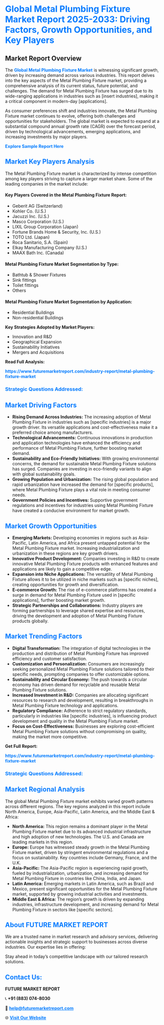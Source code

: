 <h1 style="color: #007BFF;">Global Metal Plumbing Fixture Market Report 2025-2033: Driving Factors, Growth Opportunities, and Key Players</h1>

<section id="overview">
<h2>Market Report Overview</h2>
<p>The <a href="https://www.futuremarketreport.com/industry-report/metal-plumbing-fixture-market" style="color: #007BFF; text-decoration: none;"><strong>Global Metal Plumbing Fixture Market</strong></a> is witnessing significant growth, driven by increasing demand across various industries. This report delves into the key aspects of the Metal Plumbing Fixture market, providing a comprehensive analysis of its current status, future potential, and challenges. The demand for Metal Plumbing Fixture has surged due to its wide-ranging applications in industries such as [insert industries], making it a critical component in modern-day [applications].</p>
<p>As consumer preferences shift and industries innovate, the Metal Plumbing Fixture market continues to evolve, offering both challenges and opportunities for stakeholders. The global market is expected to expand at a substantial compound annual growth rate (CAGR) over the forecast period, driven by technological advancements, emerging applications, and increasing investments by major players.</p>
</section>

<section id="overview">
<p><a href="https://www.futuremarketreport.com/request-sample/reportId=53305" style="color: #007BFF; text-decoration: none;"><strong>Explore Sample Report Here</strong></a></p>
</section>

<section id="key-players">
<h2 style="color: #007BFF;">Market Key Players Analysis</h2>
<p>The Metal Plumbing Fixture market is characterized by intense competition among key players striving to capture a larger market share. Some of the leading companies in the market include:</p>
<h4>Key Players Covered in the Metal Plumbing Fixture Report:</h4>
<ul><li>Geberit AG (Switzerland)</li><li>Kohler Co. (U.S.)</li><li>Jacuzzi Inc. (U.S.)</li><li>Masco Corporation (U.S.)</li><li>LIXIL Group Corporation (Japan)</li><li>Fortune Brands Home &amp; Security, Inc. (U.S.)</li><li>TOTO Ltd. (Japan)</li><li>Roca Sanitario, S.A. (Spain)</li><li>Elkay Manufacturing Company (U.S.)</li><li>MAAX Bath Inc. (Canada)</li></ul>
<h4>Metal Plumbing Fixture Market Segmentation by Type:</h4>
<ul><li>Bathtub &amp; Shower Fixtures</li><li>Sink fittings</li><li>Toilet fittings</li><li>Others</li></ul>

<h4>Metal Plumbing Fixture Market Segmentation by Application:</h4>
<ul><li>Residential Buildings</li><li>Non-residential Buildings</li></ul>
<p><strong>Key Strategies Adopted by Market Players:</strong></p>
<ul>
<li>Innovation and R&D</li>
<li>Geographical Expansion</li>
<li>Sustainability Initiatives</li>
<li>Mergers and Acquisitions</li>
</ul>
</section>

<section>
<p><strong>Read Full Analysis: </strong></p><a href="https://www.futuremarketreport.com/industry-report/metal-plumbing-fixture-market" style="color: #007BFF; text-decoration: none;"><strong>https://www.futuremarketreport.com/industry-report/metal-plumbing-fixture-market</strong></a>
<h3 style="color: #007BFF;">Strategic Questions Addressed:</h3>
</section>

<section id="driving-factors">
<h2 style="color: #007BFF;">Market Driving Factors</h2>
<ul>
<li><strong>Rising Demand Across Industries:</strong> The increasing adoption of Metal Plumbing Fixture in industries such as [specific industries] is a major growth driver. Its versatile applications and cost-effectiveness make it a preferred choice among manufacturers.</li>
<li><strong>Technological Advancements:</strong> Continuous innovations in production and application technologies have enhanced the efficiency and performance of Metal Plumbing Fixture, further boosting market demand.</li>
<li><strong>Sustainability and Eco-Friendly Initiatives:</strong> With growing environmental concerns, the demand for sustainable Metal Plumbing Fixture solutions has surged. Companies are investing in eco-friendly variants to align with global sustainability goals.</li>
<li><strong>Growing Population and Urbanization:</strong> The rising global population and rapid urbanization have increased the demand for [specific products], where Metal Plumbing Fixture plays a vital role in meeting consumer needs.</li>
<li><strong>Government Policies and Incentives:</strong> Supportive government regulations and incentives for industries using Metal Plumbing Fixture have created a conducive environment for market growth.</li>
</ul>
</section>

<section id="growth-opportunities">
<h2 style="color: #007BFF;">Market Growth Opportunities</h2>
<ul>
<li><strong>Emerging Markets:</strong> Developing economies in regions such as Asia-Pacific, Latin America, and Africa present untapped potential for the Metal Plumbing Fixture market. Increasing industrialization and urbanization in these regions are key growth drivers.</li>
<li><strong>Innovative Product Development:</strong> Companies investing in R&D to create innovative Metal Plumbing Fixture products with enhanced features and applications are likely to gain a competitive edge.</li>
<li><strong>Expansion into Niche Applications:</strong> The versatility of Metal Plumbing Fixture allows it to be utilized in niche markets such as [specific niches], creating opportunities for growth and diversification.</li>
<li><strong>E-commerce Growth:</strong> The rise of e-commerce platforms has created a surge in demand for Metal Plumbing Fixture used in [specific applications], further boosting market growth.</li>
<li><strong>Strategic Partnerships and Collaborations:</strong> Industry players are forming partnerships to leverage shared expertise and resources, driving the development and adoption of Metal Plumbing Fixture products globally.</li>
</ul>
</section>

<section id="trending-factors">
<h2 style="color: #007BFF;">Market Trending Factors</h2>
<ul>
<li><strong>Digital Transformation:</strong> The integration of digital technologies in the production and distribution of Metal Plumbing Fixture has improved efficiency and customer satisfaction.</li>
<li><strong>Customization and Personalization:</strong> Consumers are increasingly seeking personalized Metal Plumbing Fixture solutions tailored to their specific needs, prompting companies to offer customizable options.</li>
<li><strong>Sustainability and Circular Economy:</strong> The push towards a circular economy has driven demand for recyclable and reusable Metal Plumbing Fixture solutions.</li>
<li><strong>Increased Investment in R&D:</strong> Companies are allocating significant resources to research and development, resulting in breakthroughs in Metal Plumbing Fixture technology and applications.</li>
<li><strong>Regulatory Compliance:</strong> Adherence to strict regulatory standards, particularly in industries like [specific industries], is influencing product development and quality in the Metal Plumbing Fixture market.</li>
<li><strong>Focus on Cost-Effectiveness:</strong> Businesses are exploring cost-efficient Metal Plumbing Fixture solutions without compromising on quality, making the market more competitive.</li>
</ul>
</section>

<section>
<p><strong>Get Full Report: </strong></p><a href="https://www.futuremarketreport.com/industry-report/metal-plumbing-fixture-market" style="color: #007BFF; text-decoration: none;"><strong>https://www.futuremarketreport.com/industry-report/metal-plumbing-fixture-market</strong></a>
<h3 style="color: #007BFF;">Strategic Questions Addressed:</h3>
</section>


<section id="regional-analysis">
<h2 style="color: #007BFF;">Market Regional Analysis</h2>
<p>The global Metal Plumbing Fixture market exhibits varied growth patterns across different regions. The key regions analyzed in this report include North America, Europe, Asia-Pacific, Latin America, and the Middle East & Africa:</p>
<ul>
<li><strong>North America:</strong> This region remains a dominant player in the Metal Plumbing Fixture market due to its advanced industrial infrastructure and high adoption of new technologies. The U.S. and Canada are leading markets in this region.</li>
<li><strong>Europe:</strong> Europe has witnessed steady growth in the Metal Plumbing Fixture market, driven by stringent environmental regulations and a focus on sustainability. Key countries include Germany, France, and the U.K.</li>
<li><strong>Asia-Pacific:</strong> The Asia-Pacific region is experiencing rapid growth, fueled by industrialization, urbanization, and increasing demand for Metal Plumbing Fixture in countries like China, India, and Japan.</li>
<li><strong>Latin America:</strong> Emerging markets in Latin America, such as Brazil and Mexico, present significant opportunities for the Metal Plumbing Fixture market, supported by growing industrial activities and investments.</li>
<li><strong>Middle East & Africa:</strong> The region’s growth is driven by expanding industries, infrastructure development, and increasing demand for Metal Plumbing Fixture in sectors like [specific sectors].</li>
</ul>
</section>

<footer>
<h2 style="color: #007BFF;">About FUTURE MARKET REPORT</h2>
<p>We are a trusted name in market research and advisory services, delivering actionable insights and strategic support to businesses across diverse industries. Our expertise lies in offering:</p>

<p>Stay ahead in today’s competitive landscape with our tailored research solutions.</p>

<h2 style="color: #007BFF;">Contact Us:</h2>
<p><strong>FUTURE MARKET REPORT</strong></p>
<p>📞 <strong>+91 (883) 074-8030</strong></p>
<p>📧 <strong><a href="mailto:help@futuremarketreport.com" style="color: #007BFF;">help@futuremarketreport.com</a></strong></p>
<p>🌐 <strong><a href="https://www.futuremarketreport.com/" style="color: #007BFF;">Visit Our Website</a></strong></p>
</footer>